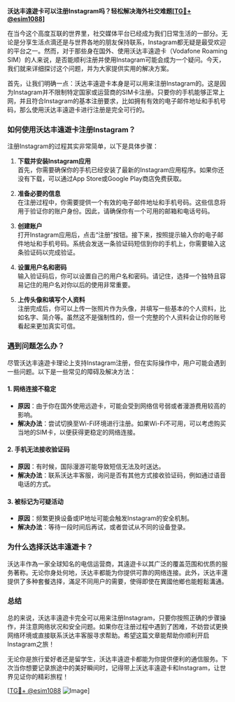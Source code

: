**沃达丰遠遊卡可以注册Instagram吗？轻松解决海外社交难题[[TG💪+ @esim1088](https://t.me/s/esim1088)]**

在当今这个高度互联的世界里，社交媒体平台已经成为我们日常生活的一部分。无论是分享生活点滴还是与世界各地的朋友保持联系，Instagram都无疑是最受欢迎的平台之一。然而，对于那些身在国外、使用沃达丰遠遊卡（Vodafone Roaming SIM）的人来说，是否能顺利注册并使用Instagram可能会成为一个疑问。今天，我们就来详细探讨这个问题，并为大家提供实用的解决方案。

首先，让我们明确一点：沃达丰遠遊卡本身是可以用来注册Instagram的。这是因为Instagram并不限制特定国家或运营商的SIM卡注册。只要你的手机能够正常上网，并且符合Instagram的基本注册要求，比如拥有有效的电子邮件地址和手机号码，那么使用沃达丰遠遊卡进行注册是完全可行的。

### **如何使用沃达丰遠遊卡注册Instagram？**

注册Instagram的过程其实非常简单，以下是具体步骤：

1. **下载并安装Instagram应用**  
   首先，你需要确保你的手机已经安装了最新的Instagram应用程序。如果你还没有下载，可以通过App Store或Google Play商店免费获取。

2. **准备必要的信息**  
   在注册过程中，你需要提供一个有效的电子邮件地址和手机号码。这些信息将用于验证你的账户身份。因此，请确保你有一个可用的邮箱和电话号码。

3. **创建账户**  
   打开Instagram应用后，点击“注册”按钮。接下来，按照提示输入你的电子邮件地址和手机号码。系统会发送一条验证码短信到你的手机上，你需要输入这条验证码以完成验证。

4. **设置用户名和密码**  
   输入验证码后，你可以设置自己的用户名和密码。请记住，选择一个独特且容易记住的用户名对你以后的使用非常重要。

5. **上传头像和填写个人资料**  
   注册完成后，你可以上传一张照片作为头像，并填写一些基本的个人资料，比如名字、简介等。虽然这不是强制性的，但一个完整的个人资料会让你的账号看起来更加真实可信。

### **遇到问题怎么办？**

尽管沃达丰遠遊卡理论上支持Instagram注册，但在实际操作中，用户可能会遇到一些问题。以下是一些常见的障碍及解决方法：

#### **1. 网络连接不稳定**
   - **原因**：由于你在国外使用远遊卡，可能会受到网络信号弱或者漫游费用较高的影响。
   - **解决办法**：尝试切换至Wi-Fi环境进行注册。如果Wi-Fi不可用，可以考虑购买当地的SIM卡，以便获得更稳定的网络连接。

#### **2. 手机无法接收验证码**
   - **原因**：有时候，国际漫游可能导致短信无法及时送达。
   - **解决办法**：联系沃达丰客服，询问是否有其他方式接收验证码，例如通过语音电话的方式。

#### **3. 被标记为可疑活动**
   - **原因**：频繁更换设备或IP地址可能会触发Instagram的安全机制。
   - **解决办法**：等待一段时间后再试，或者尝试从不同的设备登录。

### **为什么选择沃达丰遠遊卡？**

沃达丰作為一家全球知名的电信运营商，其遠遊卡以其广泛的覆盖范围和优质的服务著称。无论你身处何地，沃达丰都能为你提供可靠的网络连接。此外，沃达丰還提供了多种套餐选择，滿足不同用户的需要，使得即使在異國他鄉也能輕鬆溝通。

### **总结**

总的来说，沃达丰遠遊卡完全可以用来注册Instagram，只要你按照正确的步骤操作，并注意网络状况和安全问题。如果你在注册过程中遇到了困难，不妨尝试更换网络环境或直接联系沃达丰客服寻求帮助。希望这篇文章能帮助你顺利开启Instagram之旅！

无论你是旅行爱好者还是留学生，沃达丰遠遊卡都能为你提供便利的通信服务。下次当你想要记录旅途中的美好瞬间时，记得带上沃达丰遠遊卡和Instagram，让世界见证你的精彩旅程！

[[TG💪+ @esim1088](https://t.me/s/esim1088) ![Image](https://i.postimg.cc/4NQfJmqS/Snipaste-2025-05-13-00-14-12.png)]